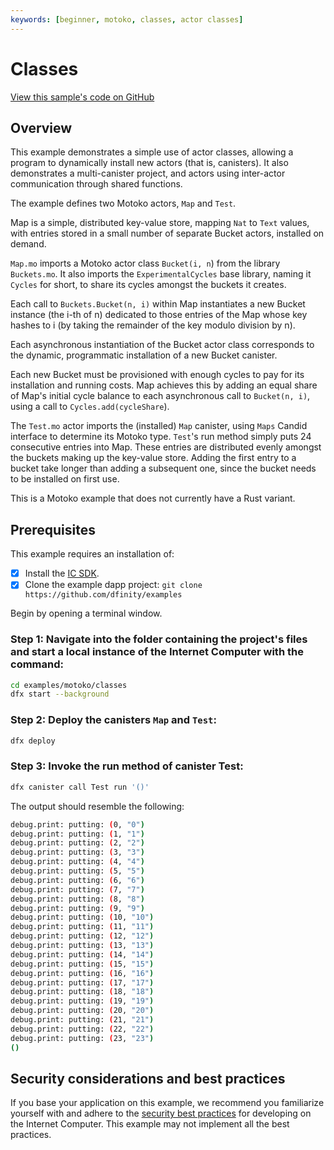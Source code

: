 ```yaml
---
keywords: [beginner, motoko, classes, actor classes]
---
```


# Classes

[View this sample's code on GitHub](https://github.com/dfinity/examples/tree/master/motoko/classes)

## Overview

This example demonstrates a simple use of actor classes, allowing a program to dynamically install new actors (that is, canisters). It also demonstrates a multi-canister project, and actors using inter-actor communication through shared functions.

The example defines two Motoko actors, `Map` and `Test`.

Map is a simple, distributed key-value store, mapping `Nat` to `Text` values, with entries stored in a small number of separate Bucket actors, installed on demand.

`Map.mo` imports a Motoko actor class `Bucket(i, n`) from the library `Buckets.mo`. It also imports the `ExperimentalCycles` base library, naming it `Cycles` for short, to share its cycles amongst the buckets it creates.

Each call to `Buckets.Bucket(n, i)` within Map instantiates a new Bucket instance (the i-th of n) dedicated to those entries of the Map whose key hashes to i (by taking the remainder of the key modulo division by n).

Each asynchronous instantiation of the Bucket actor class corresponds to the dynamic, programmatic installation of a new Bucket canister.

Each new Bucket must be provisioned with enough cycles to pay for its installation and running costs. Map achieves this by adding an equal share of Map's initial cycle balance to each asynchronous call to `Bucket(n, i)`, using a call to `Cycles.add(cycleShare`).

The `Test.mo` actor imports the (installed) `Map` canister, using `Maps` Candid interface to determine its Motoko type. `Test`'s run method simply puts 24 consecutive entries into Map. These entries are distributed evenly amongst the buckets making up the key-value store. Adding the first entry to a bucket take longer than adding a subsequent one, since the bucket needs to be installed on first use.

This is a Motoko example that does not currently have a Rust variant. 


## Prerequisites
This example requires an installation of:

- [x] Install the [IC SDK](https://internetcomputer.org/docs/current/developer-docs/setup/install/).
- [x] Clone the example dapp project: `git clone https://github.com/dfinity/examples`

Begin by opening a terminal window.

### Step 1: Navigate into the folder containing the project's files and start a local instance of the Internet Computer with the command:

```bash
cd examples/motoko/classes
dfx start --background
```

### Step 2: Deploy the canisters `Map` and `Test`:

```bash
dfx deploy
```

### Step 3: Invoke the run method of canister Test:

```bash
dfx canister call Test run '()'
```

The output should resemble the following:

```bash
debug.print: putting: (0, "0")
debug.print: putting: (1, "1")
debug.print: putting: (2, "2")
debug.print: putting: (3, "3")
debug.print: putting: (4, "4")
debug.print: putting: (5, "5")
debug.print: putting: (6, "6")
debug.print: putting: (7, "7")
debug.print: putting: (8, "8")
debug.print: putting: (9, "9")
debug.print: putting: (10, "10")
debug.print: putting: (11, "11")
debug.print: putting: (12, "12")
debug.print: putting: (13, "13")
debug.print: putting: (14, "14")
debug.print: putting: (15, "15")
debug.print: putting: (16, "16")
debug.print: putting: (17, "17")
debug.print: putting: (18, "18")
debug.print: putting: (19, "19")
debug.print: putting: (20, "20")
debug.print: putting: (21, "21")
debug.print: putting: (22, "22")
debug.print: putting: (23, "23")
()
```

## Security considerations and best practices

If you base your application on this example, we recommend you familiarize yourself with and adhere to the [security best practices](https://internetcomputer.org/docs/current/references/security/) for developing on the Internet Computer. This example may not implement all the best practices.

